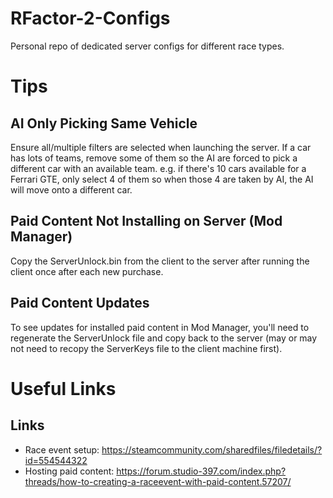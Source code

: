 # RFactor-2-Configs
Personal repo of dedicated server configs for different race types.

# Tips

## AI Only Picking Same Vehicle
Ensure all/multiple filters are selected when launching the server.
If a car has lots of teams, remove some of them so the AI are forced to pick a different car with an available team. 
e.g. if there's 10 cars available for a Ferrari GTE, only select 4 of them so when those 4 are taken by AI, the AI will move onto a different car.

## Paid Content Not Installing on Server (Mod Manager)
Copy the ServerUnlock.bin from the client to the server after running the client once after each new purchase.

## Paid Content Updates
To see updates for installed paid content in Mod Manager, you'll need to regenerate the ServerUnlock file and copy back to the server (may or may not need to recopy the ServerKeys file to the client machine first).

# Useful Links
## Links
* Race event setup: https://steamcommunity.com/sharedfiles/filedetails/?id=554544322
* Hosting paid content: https://forum.studio-397.com/index.php?threads/how-to-creating-a-raceevent-with-paid-content.57207/
